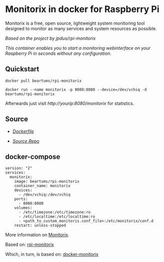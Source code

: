# Monitorix in docker for Raspberry Pi

Monitorix is a free, open source, lightweight system monitoring tool designed to monitor as many services and system resources as possible.

*Based on the project by jpdus/rpi-monitorix*

*This container enables you to start a monitoring webinterface on your Raspberry Pi in seconds without any configuration.*

## Quickstart

```docker pull beartums/rpi-monitorix```

```docker run --name monitorix -p 8080:8080 --device=/dev/vchiq -d beartums/rpi-monitorix```

Afterwards just visit 
*http://yourip:8080/monitorix*
for statistics.

## Source

- *[Dockerfile](https://github.com/jpdus/rpi-monitorix/blob/master/Dockerfile)*

- *[Source Repo](https://github.com/beartums/rpi-monitorix)*

## docker-compose

```
version: "2"
services:
  monitorix:
    image: beartums/rpi-monitorix
    container_name: monitorix
    devices:
      - /dev/vchiq:/dev/vchiq
    ports:
      - 8080:8080
    volumes:
      - /etc/timezone:/etc/timezone:ro
      - /etc/localtime:/etc/localtime:ro
      - <path_to_custom_monitoris.conf_file>:/etc/monitorix/conf.d
    restart: unless-stopped
```


More information on [Monitorix](http://www.monitorix.org/).

Based on:
[rpi-monitorix](https://github.com/jpdus/rpi-monitorix)

Which, in turn, is based on:
[docker-monitorix](https://github.com/yofreke/docker-monitorix)
